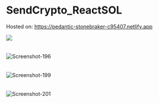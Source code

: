 # SendCrypto_ReactSOL

Hosted on: https://pedantic-stonebraker-c95407.netlify.app

<div>
<img src="https://i.ibb.co/1rZ5gf9/Screenshot-195.png" /><br /><br /><br />
<img src="https://i.ibb.co/g4NCHHQ/Screenshot-196.png" alt="Screenshot-196"  /><br /><br /><br />
<img src="https://i.ibb.co/CPqhs23/Screenshot-199.png" alt="Screenshot-199"  /><br /><br /><br />
<img src="https://i.ibb.co/Qp7Gs1r/Screenshot-201.png" alt="Screenshot-201" /><br /><br /><br />
</div>
